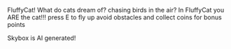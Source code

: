 FluffyCat!
What do cats dream of? chasing birds in the air? In FluffyCat you ARE the cat!!!
press E to fly up avoid obstacles and collect coins for bonus points

Skybox is AI generated!
